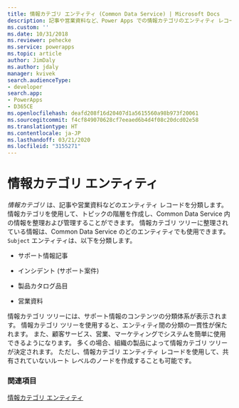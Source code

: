 ```yaml
---
title: 情報カテゴリ エンティティ (Common Data Service) | Microsoft Docs
description: 記事や営業資料など、Power Apps での情報カテゴリのエンティティ レコードについて学びます。 情報カテゴリを使用して、トピックの階層を作成し、 内の情報を整理および管理することができます。
ms.custom: ''
ms.date: 10/31/2018
ms.reviewer: pehecke
ms.service: powerapps
ms.topic: article
author: JimDaly
ms.author: jdaly
manager: kvivek
search.audienceType:
- developer
search.app:
- PowerApps
- D365CE
ms.openlocfilehash: deafd208f16d20407d1a5615560a98b973f20061
ms.sourcegitcommit: f4cf849070628cf7eeaed6b4d4f08c20dcd02e58
ms.translationtype: HT
ms.contentlocale: ja-JP
ms.lasthandoff: 03/21/2020
ms.locfileid: "3155271"
---
```

# <a name="subject-entity"></a>情報カテゴリ エンティティ

*情報カテゴリ* は、記事や営業資料などのエンティティ レコードを分類します。 情報カテゴリを使用して、トピックの階層を作成し、Common Data Service 内の情報を整理および管理することができます。 情報カテゴリ ツリーに整理されている情報は、Common Data Service のどのエンティティでも使用できます。 `Subject` エンティティは、以下を分類します。  
  
- サポート情報記事  
  
- インシデント (サポート案件)  
  
- 製品カタログ品目  
  
- 営業資料  
  
情報カテゴリ ツリーには、サポート情報のコンテンツの分類体系が表示されます。 情報カテゴリ ツリーを使用すると、エンティティ間の分類の一貫性が保たれます。 また、顧客サービス、営業、マーケティングでシステムを簡単に使用できるようになります。 多くの場合、組織の製品によって情報カテゴリ ツリーが決定されます。 ただし、情報カテゴリ エンティティ レコードを使用して、共有されていないルート レベルのノードを作成することも可能です。  
  
### <a name="see-also"></a>関連項目  
 [情報カテゴリ エンティティ](reference/entities/subject.md) 
 